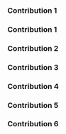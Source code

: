 

### Contribution 1


### Contribution 1


### Contribution 2


### Contribution 3


### Contribution 4


### Contribution 5


### Contribution 6
